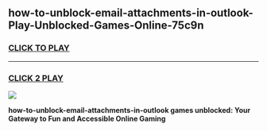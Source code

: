 
## how-to-unblock-email-attachments-in-outlook-Play-Unblocked-Games-Online-75c9n
<h3>
<a href="https://premium76.site?title=how-to-unblock-email-attachments-in-outlook&ref=25A">CLICK TO PLAY</a></h3>
<hr>

<h3>
<a href="https://premium76.site?title=how-to-unblock-email-attachments-in-outlook&ref=25A">CLICK 2 PLAY</a>
  
</h3>

<a href="https://premium76.site?title=how-to-unblock-email-attachments-in-outlook&ref=25A"><img src="https://clearcache.store/games.png"></a>


**how-to-unblock-email-attachments-in-outlook games unblocked: Your Gateway to Fun and Accessible Online Gaming**
